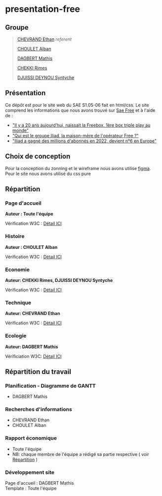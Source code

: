 # presentation-free

## Groupe

> [CHEVRAND Ethan](ethan.chevrand@edu.univ-fcomte.fr) *referent*
>
> [CHOULET Alban](alban.choulet@edu.univ-fcomte.fr)
>
> [DAGBERT Mathis](mathis.dagbert@edu.univ-fcomte.fr)
>
> [CHEKKI Rimes](rimes.chekki@edu.univ-fcomte.fr)
>
> [DJUISSI DEYNOU Syntyche](syntyche.djuissi_deynou@edu.univ-fcomte.fr)

## Présentation

Ce dépôt est pour le site web du SAE S1.05-06 fait en html/css.
Le site comprend les informations que nous avons trouvé sur [Sae Free](https://www.free.fr) et à l'aide de :
- ["Il y a 20 ans aujourd’hui, naissait la Freebox, 1ère box triple play au monde"](https://www.capital.fr/entreprises-marches/free-iliad-a-gagne-des-millions-dabonnes-en-2022-devient-n6-en-europe-1463126)
- ["Qui est le groupe Iliad, la maison-mère de l'opérateur Free ?"](https://selectra.info/telecom/fournisseurs/free/groupe-iliad)
- ["Iliad a gagné des millions d'abonnés en 2022, devient n°6 en Europe"](https://www.capital.fr/entreprises-marches/free-iliad-a-gagne-des-millions-dabonnes-en-2022-devient-n6-en-europe-1463126)


## Choix de conception

Pour la conception du zonning et le wireframe nous avons utilise [figma](https://ww.figma.com). Pour le site nous avons utilisé du css pure

## Répartition

### Page d'accueil

**Auteur : Toute l'équipe**

Vérification W3C : [Détail ICI](https://validator.w3.org/nu/?doc=https%3A%2F%2Fethanchevrand.github.io%2Fpresentation-free%2F)


### Histoire

**Auteur : CHOULET Alban**

Vérification W3C : [Détail ICI](https://validator.w3.org/nu/?doc=https%3A%2F%2Fethanchevrand.github.io%2Fpresentation-free%2FPages%2Fhistoire.html)

### Economie

**Auteur: CHEKKI Rimes, DJUISSI DEYNOU Syntyche**

Vérification W3C : [Détail ICI](https://validator.w3.org/nu/?doc=https%3A%2F%2Fethanchevrand.github.io%2Fpresentation-free%2FPages%2Feconomie.html)

### Technique

**Auteur: CHEVRAND Ethan**

Vérification W3C : [Détail ICI](https://validator.w3.org/nu/?doc=https%3A%2F%2Fethanchevrand.github.io%2Fpresentation-free%2FPages%2Ftechnique.html)


### Ecologie

**Auteur: DAGBERT Mathis**

Vérificiation W3C: [Détail ICI](https://validator.w3.org/nu/?doc=https%3A%2F%2Fethanchevrand.github.io%2Fpresentation-free%2FPages%2Fecologie.html)


## Répartition du travail

### Planification - Diagramme de GANTT

- DAGBERT Mathis

### Recherches d'informations

- CHEVRAND Ethan
- CHOULET Alban


### Rapport économique

- Toute l'équipe
- NB: chaque membre de l'équipe a rédigé sa partie respective ( voir [Répartition](#Répartition) )


### Développement site

Page d'accueil : DAGBERT Mathis<br>
Template : Toute l'équipe<br>